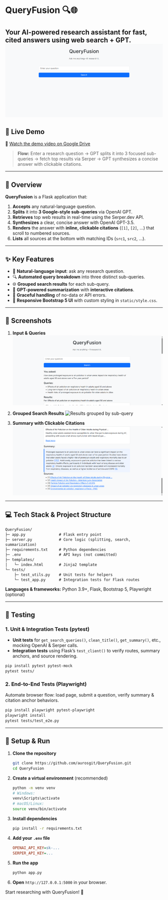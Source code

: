# QueryFusion 🔍🌐

**Your AI-powered research assistant for fast, cited answers using web search + GPT.**
![Landing + Page](./screenshots/Landingpage.png)
---

## 🎥 Live Demo

🔗 [Watch the demo video on Google Drive](https://drive.google.com/file/d/1GZlspZF0mxI5XdM30G7yJRERe8WGY-KA/view)

> **Flow:** Enter a research question → GPT splits it into 3 focused sub-queries → fetch top results via Serper → GPT synthesizes a concise answer with clickable citations.

---

## 🚀 Overview

**QueryFusion** is a Flask application that:

1. **Accepts** any natural-language question.
2. **Splits** it into **3 Google-style sub-queries** via OpenAI GPT.
3. **Retrieves** top web results in real-time using the Serper.dev API.
4. **Synthesizes** a clear, concise answer with OpenAI GPT-3.5.
5. **Renders** the answer with **inline, clickable citations** (`[1]`, `[2]`, …) that scroll to numbered sources.
6. **Lists** all sources at the bottom with matching IDs (`src1`, `src2`, …).

---

## ✨ Key Features

* 📝 **Natural-language input**: ask any research question.
* 🔍 **Automated query breakdown** into three distinct sub-queries.
* 🌐 **Grouped search results** for each sub-query.
* 🤖 **GPT-powered summarization** with **interactive citations**.
* 🚫 **Graceful handling** of no-data or API errors.
* 🎨 **Responsive Bootstrap 5 UI** with custom styling in `static/style.css`.

---

## 📸 Screenshots

1. **Input & Queries**
   ![Input + Queries](./screenshots/input.png)

2. **Grouped Search Results**
   ![Results grouped by sub-query](./screenshots/queries.png)

3. **Summary with Clickable Citations**
   ![Summary & Citations](./screenshots/summary.png)

---

## 💻 Tech Stack & Project Structure

```
QueryFusion/
├─ app.py               # Flask entry point
├─ server.py            # Core logic (splitting, search, summarization)
├─ requirements.txt     # Python dependencies
├─ .env                 # API keys (not committed)
├─ templates/
│   └─ index.html       # Jinja2 template
└─ tests/
    ├─ test_utils.py    # Unit tests for helpers
    └─ test_app.py      # Integration tests for Flask routes
```

**Languages & frameworks:** Python 3.9+, Flask, Bootstrap 5, Playwright (optional)

---

## 🧪 Testing

### 1. Unit & Integration Tests (pytest)

* **Unit tests** for `get_search_queries()`, `clean_title()`, `get_summary()`, etc., mocking OpenAI & Serper calls.
* **Integration tests** using Flask’s `test_client()` to verify routes, summary anchors, and source rendering.

```bash
pip install pytest pytest-mock
pytest tests/
```

### 2. End-to-End Tests (Playwright)

Automate browser flow: load page, submit a question, verify summary & citation anchor behaviors.

```bash
pip install playwright pytest-playwright
playwright install
pytest tests/test_e2e.py
```

---

## 🔧 Setup & Run

1. **Clone the repository**

   ```bash
   git clone https://github.com/aurosgit/QueryFusion.git
   cd QueryFusion
   ```
2. **Create a virtual environment** (recommended)

   ```bash
   python -m venv venv
   # Windows:
   venv\Scripts\activate
   # macOS/Linux:
   source venv/bin/activate
   ```
3. **Install dependencies**

   ```bash
   pip install -r requirements.txt
   ```
4. **Add your `.env` file**

   ```ini
   OPENAI_API_KEY=sk-...
   SERPER_API_KEY=...
   ```
5. **Run the app**

   ```bash
   python app.py
   ```
6. **Open** `http://127.0.0.1:5000` in your browser.

Start researching with QueryFusion! 🚀

